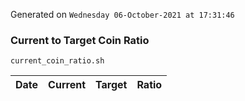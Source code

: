 Generated on `Wednesday 06-October-2021 at 17:31:46`

### Current to Target Coin Ratio
`current_coin_ratio.sh`

Date|Current|Target|Ratio
---|---|---|---
